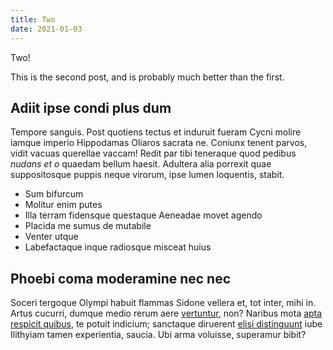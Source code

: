 ```yaml
---
title: Two
date: 2021-01-03
---
```


Two!

This is the second post, and is probably much better than the first.


## Adiit ipse condi plus dum

Tempore sanguis. Post quotiens tectus et induruit fueram Cycni molire iamque
imperio Hippodamas Oliaros sacrata ne. Coniunx tenent parvos, vidit vacuas
querellae vaccam! Redit par tibi teneraque quod pedibus *nudans et o* quaedam
bellum haesit. Adultera alia porrexit quae suppositosque puppis neque virorum,
ipse lumen loquentis, stabit.

- Sum bifurcum
- Molitur enim putes
- Illa terram fidensque questaque Aeneadae movet agendo
- Placida me sumus de mutabile
- Venter utque
- Labefactaque inque radiosque misceat huius

## Phoebi coma moderamine nec nec

Soceri tergoque Olympi habuit flammas Sidone vellera et, tot inter, mihi in.
Artus cucurri, dumque medio rerum aere
[vertuntur](http://sive.io/etomnibus.aspx), non? Naribus mota [apta respicit
quibus](http://www.nitentes.io/crescentes.php), te potuit indicium; sanctaque
diruerent [elisi distinguunt](http://www.concussaquemater.io/est) iube Ilithyiam
tamen experientia, saucia. Ubi arma voluisse, superamur bibit?